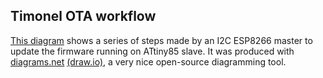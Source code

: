 ## Timonel OTA workflow ##
[This diagram](https://app.diagrams.net/#Hcasanovg%2Ftimonel-ota-demo%2Fmaster%2Fdiagrams%2FFirmware-Update.drawio) shows a series of steps made by an I2C ESP8266 master to update the firmware running on ATtiny85 slave.
It was produced with [diagrams.net](https://app.diagrams.net) [(draw.io)](https://github.com/jgraph/drawio), a very nice open-source diagramming tool.

